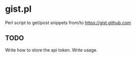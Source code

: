 gist.pl
=======

Perl script to get/post snippets from/to https://gist.github.com

TODO
---

Write how to store the api token.
Write usage.
